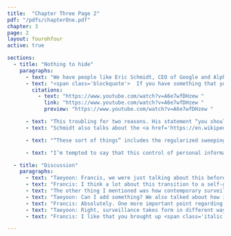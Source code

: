 ```yaml
---
title:  "Chapter Three Page 2"
pdf: "/pdfs/chapterOne.pdf"
chapter: 3
page: 2
layout: fourohfour
active: true

sections:
  - title: "Nothing to hide"
    paragraphs:
      - text: "We have people like Eric Schmidt, CEO of Google and Alphanet Inc., saying on CNBC that privacy isn’t that important if you have nothing to hide."
      - text: "<span class='blockquote'>  If you have something that you don’t want anyone to know, maybe you shouldn’t be doing it in the first place. But if you really need that kind of privacy, the reality is that search engines including Google do retain this information for some time, and it’s important, for example, that we are all subject in the United States to the Patriot Act. It is possible that that information could be made available to the authorities. </span>"
        citations:
          - text: "https://www.youtube.com/watch?v=A6e7wfDHzew "
            link: "https://www.youtube.com/watch?v=A6e7wfDHzew "
            preview: "https://www.youtube.com/watch?v=A6e7wfDHzew "

      - text: "This troubling for two reasons. His statement “you shouldn’t be doing it in the first place” is a very unfair way of approaching the situation. What if you didn’t know your activity was illegal in the first place? Or what if your activity was legal at the time of execution, but the laws changed after the fact? What if it’s simply something personal or intimate that is no one else’s business? "
      - text: "Schmidt also talks about the <a href='https://en.wikipedia.org/wiki/Patriot_Act' target='_blank'>USA Patriot Act</a>, enacted after September 11 attacks, which required companies to share their customers’ data with the U.S. government in case of a terrorist threat. In addition to this far-ranging legislation, there were many other secretive measures taken by the intelligence community to access private data (for instance, the President’s <a href='https://en.wikipedia.org/wiki/President%27s_Surveillance_Program' target='_blank'> Surveillance Program</a> and <a href='https://en.wikipedia.org/wiki/PRISM_(surveillance_program)' target='_blank'>PRISM</a>). We know about these surveillance activities because of Edward Snowden, a former employee of CIA who released classified information about the U.S. government’s activities. When asked about his reason for the leak in an interview, he said “<a href='https://www.theguardian.com/world/2013/jun/09/nsa-whistleblower-edward-snowden-why' target='_blank'>I don’t want to live in a society that does these sort of things.</a>”"

      - text: "“These sort of things” includes the regularized sweeping up of information on multiple levels of transaction in corporate and governmental institutions, both voluntarily and unwittingly. A giant vacuum cleaner that collects all possible information, all possible dirt, and keeps it in a giant freezer. PRISM, for example, gathers communications from several major US internet companies, raising new questions. Taken together, these measures have led to this transaction of data becoming the norm rather than the exception. If you’re not familiar with the history of domestic spying, especially from 2001 onward, there’s a really detailed <a href='https://www.eff.org/nsa-spying/timeline' target='_blank'>timeline</a> of what actually happened published by the Electronic Freedom Foundation. "

      - text: "I’m tempted to say that this control of personal information is new, but we know from the history of computing that cryptography and surveillance were central aims in the development of computers. These ideas remind us of George Orwell’s <span class = 'italic'>1984</span>, a world where there is one giant corporate state and no sense of privacy. However, our lived experience may be closer to <span class = 'italic'>Brave New World</span>, a novel by Aldous Huxley. Compared to the Orwellian dystopia, the <span class = 'italic'>Brave New World</span> is a happy place. There is material abundance, music that never stops and a psychedelic substance called Soma that everyone takes to feel happy. It’s a space without real feeling or critical thinking. But underneath the seamless neatness, there are tightly controlled codes of behavior enforced through involuntary participation in mutual surveillance. There’s much more we can discuss concerning current government surveillance and its relationship to a wider global politics. "

  - title: "Discussion"
    paragraphs:
      - text: "Taeyoon: Francis, we were just talking about this before class. Would you like to share some thoughts?"
      - text: "Francis: I think a lot about this transition to a self-governing or self-regulation of behaviors, as if we are always being watched. This happened to me personally. I lived in China for a little bit where there is a lot of government surveillance – probably more than there is here. I remember every time I wrote an email or something, in the back of my mind I would wonder if I’m saying anything that could get me in trouble. So even if they weren’t watching me, the effects were still there."
      - text: "The other thing I mentioned was how contemporary surveillance can dissociate behaviors from the time period that they occur. For example, let’s say you do something that’s considered fine to do today. If it’s decided in the future that this act is unlawful, they could summon that particular data and use it against you in a totally different time."
      - text: "Taeyoon: Can I add something? We also talked about how it’s a privilege to say “I have nothing to hide.” One can say such thing only when they are in a socially and financially privileged place. Normalizing an assumption that one has ‘nothing to hide’ may cost the safety and dignity of others who are closer to risk. By enforcing this kind of transparency Eric Schmidt alludes to, you are actually oppressing another person."
      - text: "Francis: Absolutely. One more important point regarding surveillance relates to how pattern recognition, like AI and stuff, can impact what we might call precursor behaviors, or the actions that can lead to a person becoming under suspect. This happens all the time in China. China doesn’t want people politically organizing and protesting, right? So the behaviors that lead up to that are also suspect. So if you start talking in large groups on chat platforms, then they shut these down. Their thing with memes, apparently, is if they get transferred enough times they shut them off too because they don’t want the idea to propagate too far. So it keeps coming back to the precursor behaviors that lead to the actions they want to prevent, which increasingly also become illegal in a de facto sense of the matter."
      - text: "Taeyoon: Right, surveillance takes form in different ways. I am particularly interested in how this condition of surveillance affects the Average Joe or the Average Taeyoon."
      - text: "Francis: I like that you brought up <span class='italic'>Brave New World</span> earlier because that’s what I had in the back of my mind reading Deleuze’s essay. At the beginning of the piece, he talks about how society is controlled in a way that is very antithetical to the top-down authoritarian version in Orwell’s <span class = 'italic'>1984</span>. He was writing that around the time that <a href='https://en.wikipedia.org/wiki/B._F._Skinner' target='_open'>B.F. Skinner</a> was doing his operant conditioning experiments on pigeons, training pigeons to do certain things so that they get food. He called that experiment “behavior shaping.” In this brave new society, some people live these really luxurious lives but in another hidden part of the world, in the tropics, there are people doing all the hard work. The way he sort of works through that problem in the story is that from birth they’re conditioned to want to do that kind of work in the tropics. I think that is the most important point about this society of control. It’s not about the person who is your boss telling you what to do or making you do something, because they can make you want to do it. So it’s all about shaping your desires so that they conform to their own ends."

---
```

